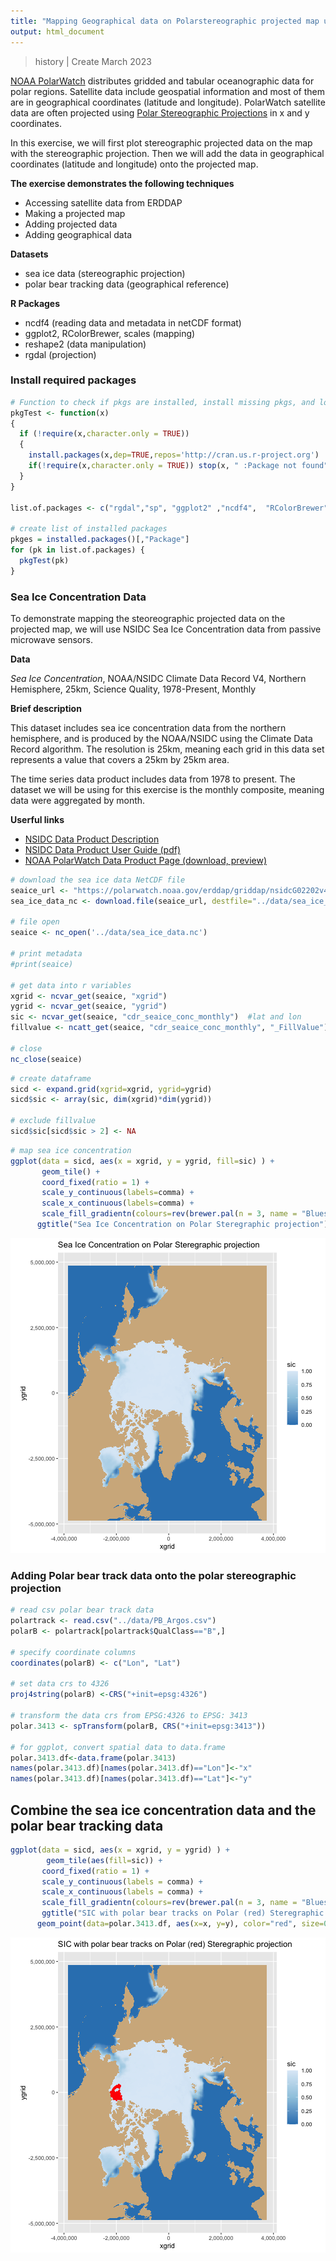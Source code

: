 ```yaml
---
title: "Mapping Geographical data on Polarstereographic projected map using R"
output: html_document
---
```


> history \| Create March 2023 <br/>

<a href="https://polarwatch.noaa.gov/" target="_blank">NOAA PolarWatch</a> distributes gridded and tabular oceanographic data for polar regions.  Satellite data include geospatial information and most of them are in geographical coordinates (latitude and longitude).  PolarWatch satellite data are often projected using <a href="https://nsidc.org/data/user-resources/help-center/guide-nsidcs-polar-stereographic-projection" target="_blank">Polar Stereographic Projections</a> in x and y coordinates.

In this exercise, we will first plot stereographic projected data on the map with the stereographic projection.  Then we will add the data in geographical coordinates (latitude and longitude) onto the projected map.

**The exercise demonstrates the following techniques**

-   Accessing satellite data from ERDDAP
-   Making a projected map
-   Adding projected data
-   Adding geographical data

**Datasets**

-   sea ice data (stereographic projection)
-   polar bear tracking data (geographical reference) 

**R Packages**

-   ncdf4 (reading data and metadata in netCDF format)
-   ggplot2, RColorBrewer, scales (mapping)
-   reshape2 (data manipulation)
-   rgdal (projection)

### Install required packages

```r
# Function to check if pkgs are installed, install missing pkgs, and load
pkgTest <- function(x)
{
  if (!require(x,character.only = TRUE))
  {
    install.packages(x,dep=TRUE,repos='http://cran.us.r-project.org')
    if(!require(x,character.only = TRUE)) stop(x, " :Package not found")
  }
}

list.of.packages <- c("rgdal","sp", "ggplot2" ,"ncdf4",  "RColorBrewer", "scales", "reshape2")

# create list of installed packages
pkges = installed.packages()[,"Package"]
for (pk in list.of.packages) {
  pkgTest(pk)
}
```

### Sea Ice Concentration Data

To demonstrate mapping the steoreographic projected data on the projected map, we will use NSIDC Sea Ice Concentration data from passive microwave sensors.  

**Data**

*Sea Ice Concentration*, NOAA/NSIDC Climate Data Record V4, Northern Hemisphere, 25km, Science Quality, 1978-Present, Monthly

**Brief description**  

This dataset includes sea ice concentration data from the northern hemisphere, and is produced by the NOAA/NSIDC using the Climate Data Record algorithm.  The resolution is 25km, meaning each grid in this data set represents a value that covers a 25km by 25km area.  

The time series data product includes data from 1978 to present.  The dataset we will be using for this exercise is the monthly composite, meaning data were aggregated by month.

**Userful links**

-   <a href="https://nsidc.org/data/g02202/versions/4" target="_blank">NSIDC Data Product Description</a>
-   <a href="https://nsidc.org/sites/default/files/g02202-v004-userguide_1_1.pdf" target="_blank">NSIDC Data Product User Guide (pdf)</a>
-   <a href="https://polarwatch.noaa.gov/catalog/ice-sq-nh-nsidc-cdr-v4/preview/?dataset=daily&var=cdr_seaice_conc&time_min=2022-05-31T00:00:00Z&time_max=2022-05-31T00:00:00Z&proj=epsg3413&colorBar=KT_ice|||0|1|" target="_blank">NOAA PolarWatch Data Product Page (download, preview)</a>


```r
# download the sea ice data NetCDF file
seaice_url <- "https://polarwatch.noaa.gov/erddap/griddap/nsidcG02202v4nhmday.nc?cdr_seaice_conc_monthly[(2022-12-01T00:00:00Z):1:(2022-12-01T00:00:00Z)][(4851137.11):1:(-4850758.92)][(-3850000.0):1:(3750000.0)]"
sea_ice_data_nc <- download.file(seaice_url, destfile="../data/sea_ice_data.nc", mode='wb')

# file open
seaice <- nc_open('../data/sea_ice_data.nc')

# print metadata
#print(seaice)

# get data into r variables 
xgrid <- ncvar_get(seaice, "xgrid")
ygrid <- ncvar_get(seaice, "ygrid")
sic <- ncvar_get(seaice, "cdr_seaice_conc_monthly")  #lat and lon
fillvalue <- ncatt_get(seaice, "cdr_seaice_conc_monthly", "_FillValue") #checkout fill value for missing data points

# close 
nc_close(seaice)
```


```r
# create dataframe
sicd <- expand.grid(xgrid=xgrid, ygrid=ygrid)
sicd$sic <- array(sic, dim(xgrid)*dim(ygrid))

# exclude fillvalue
sicd$sic[sicd$sic > 2] <- NA 
```



```r
# map sea ice concentration
ggplot(data = sicd, aes(x = xgrid, y = ygrid, fill=sic) ) + 
       geom_tile() + 
       coord_fixed(ratio = 1) + 
       scale_y_continuous(labels=comma) + 
       scale_x_continuous(labels=comma) +
       scale_fill_gradientn(colours=rev(brewer.pal(n = 3, name = "Blues")),na.value="tan") +
      ggtitle("Sea Ice Concentration on Polar Steregraphic projection")
```

![plot of chunk mapping_seaice](figure/mapping_seaice-1.png)
### Adding Polar bear track data onto the polar stereographic projection

```r
# read csv polar bear track data 
polartrack <- read.csv("../data/PB_Argos.csv")
polarB <- polartrack[polartrack$QualClass=="B",]

# specify coordinate columns
coordinates(polarB) <- c("Lon", "Lat")

# set data crs to 4326
proj4string(polarB) <-CRS("+init=epsg:4326")

# transform the data crs from EPSG:4326 to EPSG: 3413
polar.3413 <- spTransform(polarB, CRS("+init=epsg:3413"))

# for ggplot, convert spatial data to data.frame
polar.3413.df<-data.frame(polar.3413)
names(polar.3413.df)[names(polar.3413.df)=="Lon"]<-"x"
names(polar.3413.df)[names(polar.3413.df)=="Lat"]<-"y"
```


## Combine the sea ice concentration data and the polar bear tracking data

```r
ggplot(data = sicd, aes(x = xgrid, y = ygrid) ) + 
        geom_tile(aes(fill=sic)) + 
       coord_fixed(ratio = 1) + 
       scale_y_continuous(labels = comma) + 
       scale_x_continuous(labels = comma) +
       scale_fill_gradientn(colours=rev(brewer.pal(n = 3, name = "Blues")),na.value="tan")+
       ggtitle("SIC with polar bear tracks on Polar (red) Steregraphic projection")+
      geom_point(data=polar.3413.df, aes(x=x, y=y), color="red", size=0.5)
```

![plot of chunk unnamed-chunk-6](figure/unnamed-chunk-6-1.png)


